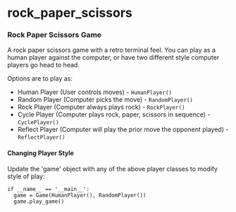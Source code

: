 # rock_paper_scissors

### Rock Paper Scissors Game
A rock paper scissors game with a retro terminal feel.
You can play as a human player against the computer,
or have two different style computer players go head to head.

Options are to play as:
- Human Player (User controls moves) - `HumanPlayer()`
- Random Player (Computer picks the move) - `RandomPlayer()`
- Rock Player (Computer always plays rock) - `RockPlayer()`
- Cycle Player (Computer plays rock, paper, scissors in sequence) - `CyclePlayer()`
- Reflect Player (Computer will play the prior move the opponent played) - `ReflectPlayer()`

#### Changing Player Style
Update the 'game' object with any of the above player classes to modify style of play:

```
if __name__ == '__main__':
  game = Game(HumanPlayer(), RandomPlayer())
  game.play_game()
```
